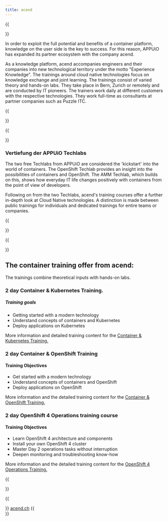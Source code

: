```yaml
---
title: acend
---
```

{{<section class="techlab-hero" header="images/header.svg">}}

In order to exploit the full potential and benefits of a container platform, knowledge on the user side is the key to success. For this reason, APPUiO has expanded its partner ecosystem with the company acend.

As a knowledge platform, acend accompanies engineers and their companies into new technological territory under the motto "Experience Knowledge". The trainings around cloud native technologies focus on knowledge exchange and joint learning. The trainings consist of varied theory and hands-on labs. They take place in Bern, Zurich or remotely and are conducted by IT pioneers.
The trainers work daily at different customers with the respective technologies. They work full-time as consultants at partner companies such as Puzzle ITC.

{{</section>}}

{{<section class="darkblue">}}

### Vertiefung der APPUiO Techlabs

The two free Techlabs from APPUiO are considered the 'kickstart' into the world of containers. The OpenShift Techlab provides an insight into the possibilities of containers and OpenShift. The AMM Techlab, which builds on this, shows how everyday IT life changes positively with containers from the point of view of developers.

Following on from the two Techlabs, acend's training courses offer a further in-depth look at Cloud Native technologies. A distinction is made between public trainings for individuals and dedicated trainings for entire teams or companies.

{{</section>}}

{{<section class="cyan lab-content">}}

## The container training offer from acend:

The trainings combine theoretical inputs with hands-on labs. 

### 2 day Container & Kubernetes Training.

  ##### Training goals

  * Getting started with a modern technology
  * Understand concepts of containers and Kubernetes
  * Deploy applications on Kubernetes

More information and detailed training content for the [Container &#38; Kubernetes Training.](https://acend.ch/trainings/container-kubernetes-basic/) 

### 2 day Container & OpenShift Training

  #### Training Objectives

  * Get started with a modern technology
  * Understand concepts of containers and OpenShift
  * Deploy applications on OpenShift 
    
More information and the detailed training content for the [Container &#38; OpenShift Training.](https://acend.ch/trainings/openshift/) 

### 2 day OpenShift 4 Operations training course

  #### Training Objectives

  * Learn OpenShift 4 architecture and components
  * Install your own OpenShift 4 cluster
  * Master Day 2 operations tasks without interruption
  * Deepen monitoring and troubleshooting know-how 
    
More information and the detailed training content for the [OpenShift 4 Operations Training.](https://acend.ch/trainings/openshift4ops/)

{{</section>}}  

{{<section>}}
<a href="https://acend.ch/" target="_blank" class="button is-primary is-fullwidth mw-400">acend.ch</a>
{{</section>}}